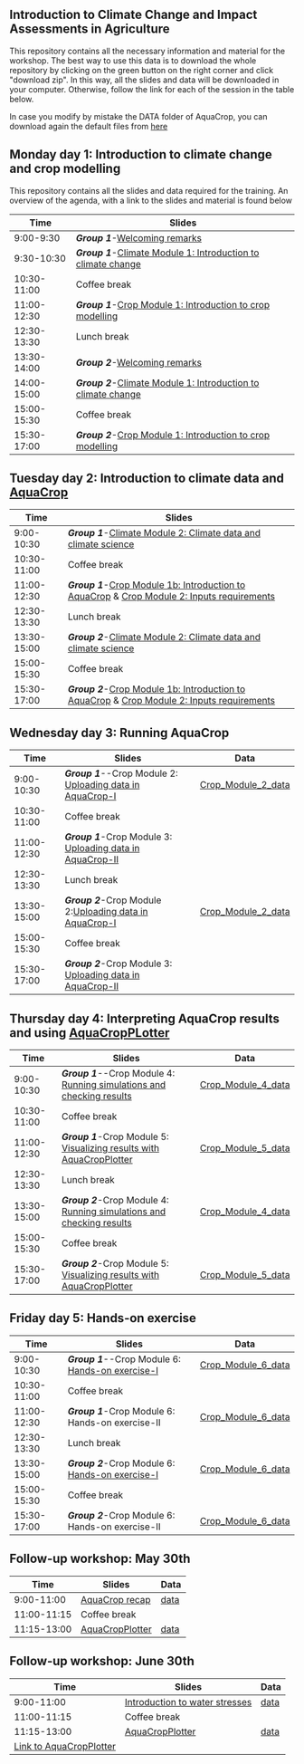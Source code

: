 ## Introduction to Climate Change and Impact Assessments in Agriculture
This repository contains all the necessary information and material for the workshop. The best way to use this data is to download the whole repository by clicking on the green button on the right corner and click "download zip". In this way, all the slides and data will be downloaded in your computer. Otherwise, follow the link for each of the session in the table below. 

In case you modify by mistake the DATA folder of AquaCrop, you can download again the default files from [here](https://www.dropbox.com/sh/0f21t4pfswjnwy3/AAC1B_2H7FLTy3yk5Bh43d3qa?dl=0)



## Monday day 1: Introduction to climate change and crop modelling
This repository contains all the slides and data required for the training. An overview of the agenda, with a link to the slides and material is found below

| Time        | Slides                                             |
|-------------|----------------------------------------------------|
| 9:00-9:30 | ***Group 1***-[Welcoming remarks](https://github.com/Risk-Team/Moldova-workshop/blob/main/slides/December_2022/Day%201.%20Workshop%20agenda.pdf)                                     |
| 9:30-10:30  | ***Group 1***-[Climate Module 1: Introduction to   climate change](https://github.com/Risk-Team/Moldova-workshop/blob/main/slides/December_2022/Day%201.%20Climate%20module%201.%20Introduction%20to%20Climate%20Change.pdf) |
| 10:30-11:00 | Coffee break                                       |
| 11:00-12:30 | ***Group 1***-[Crop Module 1: Introduction to crop   modelling](https://github.com/Risk-Team/Moldova-workshop/blob/main/slides/December_2022/Day%201.%20Crop%20module%201.%20Introduction%20to%20AquaCrop.pdf)    |
| 12:30-13:30 | Lunch break                                        |
| 13:30-14:00 | ***Group 2***-[Welcoming remarks](https://github.com/Risk-Team/Moldova-workshop/blob/main/slides/December_2022/Day%201.%20Workshop%20agenda.pdf)                                       |
| 14:00-15:00 | ***Group 2***-[Climate Module 1: Introduction to   climate change](https://github.com/Risk-Team/Moldova-workshop/blob/main/slides/December_2022/Day%201.%20Climate%20module%201.%20Introduction%20to%20Climate%20Change.pdf) |
| 15:00-15:30 | Coffee break                                       |
| 15:30-17:00 | ***Group 2***-[Crop Module 1: Introduction to crop   modelling](https://github.com/Risk-Team/Moldova-workshop/blob/main/slides/December_2022/Day%201.%20Crop%20module%201.%20Introduction%20to%20AquaCrop.pdf)    |

## Tuesday day 2: Introduction to climate data and [AquaCrop](https://www.fao.org/aquacrop/en/)

| Time        | Slides                                             |
|-------------|----------------------------------------------------|
| 9:00-10:30  | ***Group 1***-[Climate Module 2: Climate data and climate science](https://github.com/Risk-Team/Moldova-workshop/blob/main/slides/December_2022/Day%202.%20Climate%20module%202.%20Climate%20Models.pdf) |    
| 10:30-11:00 | Coffee break                                       | 
| 11:00-12:30 | ***Group 1***-[Crop Module 1b: Introduction to AquaCrop](https://github.com/Risk-Team/Moldova-workshop/blob/main/slides/December_2022/Day%202-3.%20Crop%20module%202.%20Input%20requirements%20%26%20create%20climate%20files.pdf) & [Crop Module 2: Inputs requirements](https://github.com/Risk-Team/Moldova-workshop/blob/main/slides/December_2022/Day%202-3.%20Crop%20module%202.%20Input%20requirements%20%26%20create%20climate%20files.pdf)     |
| 12:30-13:30 | Lunch break                                        |
| 13:30-15:00 | ***Group 2***-[Climate Module 2: Climate data and climate science](https://github.com/Risk-Team/Moldova-workshop/blob/main/slides/December_2022/Day%202.%20Climate%20module%202.%20Climate%20Models.pdf) |
| 15:00-15:30 | Coffee break                                       |
| 15:30-17:00 | ***Group 2***-[Crop Module 1b: Introduction to AquaCrop](https://github.com/Risk-Team/Moldova-workshop/blob/main/slides/December_2022/Day%202-3.%20Crop%20module%202.%20Input%20requirements%20%26%20create%20climate%20files.pdf) & [Crop Module 2: Inputs requirements](https://github.com/Risk-Team/Moldova-workshop/blob/main/slides/December_2022/Day%202-3.%20Crop%20module%202.%20Input%20requirements%20%26%20create%20climate%20files.pdf)     |

## Wednesday day 3: Running AquaCrop 

| Time        | Slides                                             | Data |
|-------------|----------------------------------------------------|------|
| 9:00-10:30  | ***Group 1***--Crop Module 2: [Uploading data in AquaCrop-I](https://github.com/Risk-Team/Moldova-workshop/blob/main/slides/December_2022/Day%202-3.%20Crop%20module%202.%20Input%20requirements%20%26%20create%20climate%20files.pdf) |  [Crop_Module_2_data](https://www.dropbox.com/sh/tg4qb6l2u4guri5/AADHY_ilxcGUPhYRDlzSVHO0a?dl=0)    |
| 10:30-11:00 | Coffee break                                       |      |
| 11:00-12:30 | ***Group 1***-Crop Module 3: [Uploading data in AquaCrop-II](https://github.com/Risk-Team/Moldova-workshop/blob/main/slides/December_2022/Day%203.%20Crop%20module%203.%20Create%20and%20upload%20crop%2C%20soil%20and%20management%20files.pdf)    |      |
| 12:30-13:30 | Lunch break                                        |      |
| 13:30-15:00 | ***Group 2***-Crop Module 2:[Uploading data in AquaCrop-I](https://github.com/Risk-Team/Moldova-workshop/blob/main/slides/December_2022/Day%202-3.%20Crop%20module%202.%20Input%20requirements%20%26%20create%20climate%20files.pdf) |  [Crop_Module_2_data](https://www.dropbox.com/sh/tg4qb6l2u4guri5/AADHY_ilxcGUPhYRDlzSVHO0a?dl=0)    |
| 15:00-15:30 | Coffee break                                       |      |
| 15:30-17:00 | ***Group 2***-Crop Module 3: [Uploading data in AquaCrop-II](https://github.com/Risk-Team/Moldova-workshop/blob/main/slides/December_2022/Day%203.%20Crop%20module%203.%20Create%20and%20upload%20crop%2C%20soil%20and%20management%20files.pdf)    |      |


## Thursday day 4: Interpreting AquaCrop results and using [AquaCropPLotter](https://github.com/Risk-Team/AquaCropPlotter)

| Time        | Slides                                             | Data |
|-------------|----------------------------------------------------|------|
| 9:00-10:30  | ***Group 1***--Crop Module 4: [Running simulations and checking results](https://github.com/Risk-Team/Moldova-workshop/blob/main/slides/December_2022/Day%204.%20Crop%20module%204.%20Interpreting%20AquaCrop%20outputs.pdf) |   [Crop_Module_4_data](https://www.dropbox.com/sh/demb7r13dxt9uzi/AAAih4m_7l2PakWtyNtMZVPTa?dl=0)   |
| 10:30-11:00 | Coffee break                                       |      |
| 11:00-12:30 | ***Group 1***-Crop Module 5: [Visualizing results with AquaCropPlotter](https://github.com/Risk-Team/Moldova-workshop/blob/main/slides/December_2022/Day%204.%20Crop%20module%205.%20AquaCropPlotter.pdf)    |    [Crop_Module_5_data](https://www.dropbox.com/sh/16kpne3ziuuyph1/AABXzYD9JjEVAQz7w9-YZpQta?dl=0)   |
| 12:30-13:30 | Lunch break                                        |      |
| 13:30-15:00 | ***Group 2***-Crop Module 4: [Running simulations and checking results](https://github.com/Risk-Team/Moldova-workshop/blob/main/slides/December_2022/Day%204.%20Crop%20module%204.%20Interpreting%20AquaCrop%20outputs.pdf) |   [Crop_Module_4_data](https://www.dropbox.com/sh/demb7r13dxt9uzi/AAAih4m_7l2PakWtyNtMZVPTa?dl=0)   |
| 15:00-15:30 | Coffee break                                       |      |
| 15:30-17:00 | ***Group 2***-Crop Module 5: [Visualizing results with AquaCropPlotter](https://github.com/Risk-Team/Moldova-workshop/blob/main/slides/December_2022/Day%204.%20Crop%20module%205.%20AquaCropPlotter.pdf)    |    [Crop_Module_5_data](https://www.dropbox.com/sh/16kpne3ziuuyph1/AABXzYD9JjEVAQz7w9-YZpQta?dl=0)  |


## Friday day 5: Hands-on exercise 

| Time        | Slides                                             | Data |
|-------------|----------------------------------------------------|------|
| 9:00-10:30  | ***Group 1***--Crop Module 6: [Hands-on exercise-I](https://www.dropbox.com/s/yir1ytlqjxereun/Instruction_Hands-on%20exercise.pdf?dl=0) |  [Crop_Module_6_data](https://www.dropbox.com/sh/pid05tz7stvbv1h/AADo3DAsuShncbyG4cETHiIXa?dl=0)    |
| 10:30-11:00 | Coffee break                                       |      |
| 11:00-12:30 | ***Group 1***-Crop Module 6: Hands-on exercise-II     |  [Crop_Module_6_data](https://www.dropbox.com/sh/pid05tz7stvbv1h/AADo3DAsuShncbyG4cETHiIXa?dl=0)      |
| 12:30-13:30 | Lunch break                                        |      |
| 13:30-15:00 | ***Group 2***-Crop Module 6: [Hands-on exercise-I](https://www.dropbox.com/s/yir1ytlqjxereun/Instruction_Hands-on%20exercise.pdf?dl=0)  |    [Crop_Module_6_data](https://www.dropbox.com/sh/pid05tz7stvbv1h/AADo3DAsuShncbyG4cETHiIXa?dl=0)    |
| 15:00-15:30 | Coffee break                                       |      |
| 15:30-17:00 | ***Group 2***-Crop Module 6: Hands-on exercise-II     |    [Crop_Module_6_data](https://www.dropbox.com/sh/pid05tz7stvbv1h/AADo3DAsuShncbyG4cETHiIXa?dl=0)    |


## Follow-up workshop: May 30th 

| Time        | Slides                                             | Data |
|-------------|----------------------------------------------------|------|
| 9:00-11:00  | [AquaCrop recap](https://github.com/Risk-Team/Moldova-workshop/blob/main/slides/May_2023/Follow%20up%20AquaCrop.pdf) |  [data](https://www.dropbox.com/sh/fucqfi8eb5ob487/AAC7EK_gAy8tTABsKIquJo3Ca?dl=0)    |
| 11:00-11:15 | Coffee break                                       |      |
| 11:15-13:00 |[AquaCropPlotter](https://github.com/Risk-Team/Moldova-workshop/blob/main/slides/May_2023/AquaCropPlotter.pdf)     |  [data](https://www.dropbox.com/sh/o1duswr22zbqr4z/AADdih6rDOnbi0ugFX-XuEaBa?dl=0)      |



## Follow-up workshop: June 30th 

| Time        | Slides                                             | Data |
|-------------|----------------------------------------------------|------|
| 9:00-11:00  | [Introduction to water stresses](https://github.com/Risk-Team/Moldova-workshop/blob/main/slides/May_2023/Follow%20up%20AquaCrop.pdf) |  [data](https://www.dropbox.com/sh/1tvn0bs252tj7mi/AAAE4keAW4Z6-_y05F3_uSuwa?dl=0)    |
| 11:00-11:15 | Coffee break                                       |      |
| 11:15-13:00 |[AquaCropPlotter](https://github.com/Risk-Team/Moldova-workshop/blob/main/slides/May_2023/AquaCropPlotter.pdf)     |  [data](https://www.dropbox.com/sh/evkpfvts68lir3s/AAB_xB9zFmLBdzxqUK4l7BN0a?dl=0)
[Link to AquaCropPlotter](https://tntps.shinyapps.io/aquacropplotter/) |

